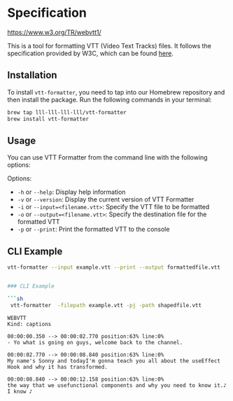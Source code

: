 
# Specification
https://www.w3.org/TR/webvtt1/

This is a tool for formatting VTT (Video Text Tracks) files. It follows the specification provided by W3C, which can be found [here](https://www.w3.org/TR/webvtt1/).

## Installation

To install `vtt-formatter`, you need to tap into our Homebrew repository and then install the package. Run the following commands in your terminal:

```sh
brew tap lll-lll-lll-lll/vtt-formatter
brew install vtt-formatter
```

## Usage
You can use VTT Formatter from the command line with the following options:

Options:

- `-h` or `--help`: Display help information
- `-v` or `--version`: Display the current version of VTT Formatter
- `-i` or `--input=<filename.vtt>`: Specify the VTT file to be formatted
- `-o` or `--output=<filename.vtt>`: Specify the destination file for the formatted VTT
- `-p` or `--print`: Print the formatted VTT to the console

## CLI Example

```sh
vtt-formatter --input example.vtt --print --output formattedfile.vtt


### CLI Example

```sh
 vtt-formatter  -filepath example.vtt -pj -path shapedfile.vtt
```



```
WEBVTT
Kind: captions

00:00:00.350 --> 00:00:02.770 position:63% line:0%
- Yo what is going on guys, welcome back to the channel.

00:00:02.770 --> 00:00:08.840 position:63% line:0%
My name's Sonny and todayI'm gonna teach you all about the useEffect Hook and why it has transformed.

00:00:08.840 --> 00:00:12.158 position:63% line:0%
the way that we usefunctional components and why you need to know it.♪ I know ♪

```
</div></details>
<br>
<br>
